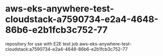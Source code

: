 # aws-eks-anywhere-test-cloudstack-a7590734-e2a4-4648-86b6-e2b1fcb3c752-77
repository for use with E2E test job aws-eks-anywhere-test-cloudstack:a7590734-e2a4-4648-86b6-e2b1fcb3c752-77
